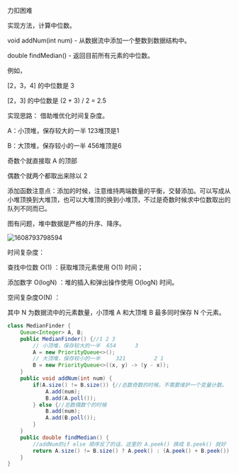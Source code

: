 力扣困难



实现方法，计算中位数。

void addNum(int num) - 从数据流中添加一个整数到数据结构中。

double findMedian() - 返回目前所有元素的中位数。



例如，

[2，3，4] 的中位数是 3

[2，3] 的中位数是 (2 + 3) / 2 = 2.5





实现思路： 借助堆优化时间复杂度。 

A：小顶堆，保存较大的一半		123堆顶是1

B：大顶堆，保存较小的一半		456堆顶是6

奇数个就直接取 A 的顶部

偶数个就两个都取出来除以 2 



添加函数注意点：添加的时候，注意维持两端数量的平衡，交替添加。可以写成从小堆顶换到大堆顶，也可以大堆顶的换到小堆顶，不过是奇数时候求中位数取出的队列不同而已。



图有问题，堆中数据是严格的升序、降序。



![1608793798594](F:/项目/Git-md/ZJW-Summary/assets/1608793798594.png)



时间复杂度：

查找中位数 O(1) ：获取堆顶元素使用 O(1) 时间；

添加数字 O(logN) ：堆的插入和弹出操作使用 O(logN) 时间。

空间复杂度O(N) ： 

其中 N 为数据流中的元素数量，小顶堆 A 和大顶堆 B 最多同时保存 N 个元素。

````java
class MedianFinder {
    Queue<Integer> A, B;
    public MedianFinder() {//1 2 3
        // 小顶堆，保存较大的一半  654		 3 
        A = new PriorityQueue<>(); 
        // 大顶堆，保存较小的一半     321	       2 1
        B = new PriorityQueue<>((x, y) -> (y - x));
    }
    public void addNum(int num) {
        if(A.size() != B.size()) {//总数奇数的时候，不需要维护一个变量计数。
            A.add(num);
            B.add(A.poll());
        } else {//总数偶数个的时候
            B.add(num);
            A.add(B.poll());
        }
    }
    public double findMedian() {
        //addNum的if else 顺序反了的话，这里的 A.peek() 换成 B.peek() 就好
        return A.size() != B.size() ? A.peek() : (A.peek() + B.peek()) / 2.0;
    }
}
````


